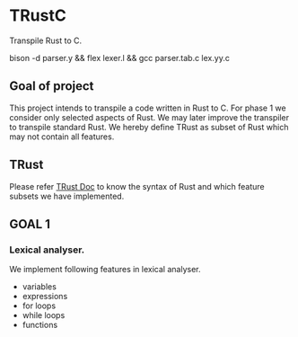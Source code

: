 # TRustC
Transpile Rust to C.

bison -d parser.y && flex lexer.l && gcc parser.tab.c lex.yy.c

## Goal of project
This project intends to transpile a code written in Rust to C. For phase 1 we consider only selected aspects of Rust. We may later improve the transpiler to transpile standard Rust. We hereby define TRust as subset of Rust which may not contain all features. 

## TRust
Please refer [TRust Doc](docs\TRust.md "Syntax Documentation of Rust that we have implemented") to know the syntax of Rust and which feature subsets we have implemented.

## GOAL 1
### Lexical analyser.
We implement following features in lexical analyser.
* variables
* expressions
* for loops
* while loops
* functions
